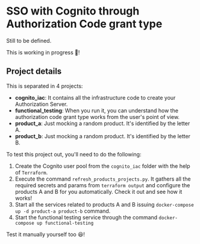 # SSO with Cognito through Authorization Code grant type

Still to be defined.

This is working in progress 👷!

## Project details

This is separated in 4 projects:

- **cognito_iac**: It contains all the infrastructure code to create your Authorization Server.
- **functional_testing**: When you run it, you can understand how the authorization code grant type works from the user's point of view.
- **product_a**: Just mocking a random product. It's identified by the letter A.
- **product_b**: Just mocking a random product. It's identified by the letter B.

To test this project out, you'll need to do the following:

1. Create the Cognito user pool from the `cognito_iac` folder with the help of `Terraform`.
2. Execute the command `refresh_products_projects.py`. It gathers all the required secrets and params from `terraform output` and configure the products A and B for you automatically. Check it out and see how it works!
3. Start all the services related to products A and B issuing `docker-compose up -d product-a product-b` command.
4. Start the functional testing service through the command `docker-compose up functional-testing`

Test it manually yourself too 😆!
